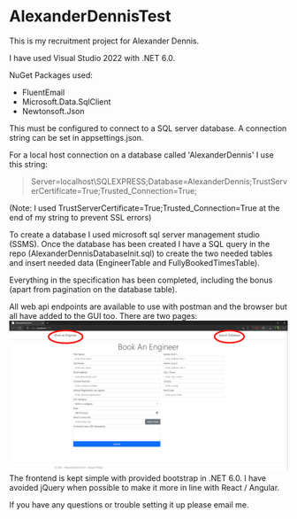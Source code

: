 # AlexanderDennisTest

This is my recruitment project for Alexander Dennis.   

I have used Visual Studio 2022 with .NET 6.0.    

NuGet Packages used:
 - FluentEmail
 - Microsoft.Data.SqlClient
 - Newtonsoft.Json
 
This must be configured to connect to a SQL server database. A connection string can be set in appsettings.json.   
  
For a local host connection on a database called 'AlexanderDennis' I use this string:    
>Server=localhost\\SQLEXPRESS;Database=AlexanderDennis;TrustServerCertificate=True;Trusted_Connection=True;   
  
(Note: I used TrustServerCertificate=True;Trusted_Connection=True at the end of my string to prevent SSL errors)    
    
To create a database I used microsoft sql server management studio (SSMS).
Once the database has been created I have a SQL query in the repo (AlexanderDennisDatabaseInit.sql) to create the two needed tables and insert needed data (EngineerTable and FullyBookedTimesTable).     

Everything in the specification has been completed, including the bonus (apart from pagination on the database table).   

All web api endpoints are available to use with postman and the browser but all have added to the GUI too.
There are two pages:
![Showing GUI](image.png)
The frontend is kept simple with provided bootstrap in .NET 6.0. I have avoided jQuery when possible to make it more in line with React / Angular.   

If you have any questions or trouble setting it up please email me.   

